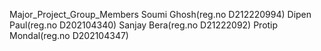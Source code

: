 Major_Project_Group_Members
Soumi Ghosh(reg.no D212220994)
 Dipen Paul(reg.no D202104340)
 Sanjay Bera(reg.no D21222092)
 Protip Mondal(reg.no D202104347)
